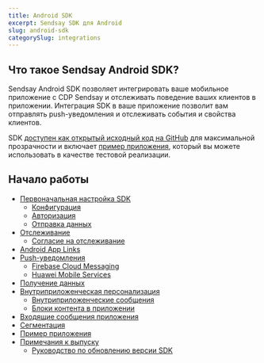 ```yaml
---
title: Android SDK
excerpt: Sendsay SDK для Android
slug: android-sdk
categorySlug: integrations
---
```



## Что такое Sendsay Android SDK?

Sendsay Android SDK позволяет интегрировать ваше мобильное приложение с CDP Sendsay и отслеживать поведение ваших клиентов в приложении. Интеграция SDK в ваше приложение позволит вам отправлять push-уведомления и отслеживать события и свойства клиентов.

SDK [доступен как открытый исходный код на GitHub](https://github.com/exponea/exponea-android-sdk) для максимальной прозрачности и включает [пример приложения](docs/example-app.md), который вы можете использовать в качестве тестовой реализации.


## Начало работы

- [Первоначальная настройка SDK](https://documentation.bloomreach.com/engagement/docs/android-sdk-setup)
  - [Конфигурация](https://documentation.bloomreach.com/engagement/docs/android-sdk-configuration)
  - [Авторизация](https://documentation.bloomreach.com/engagement/docs/android-sdk-authorization)
  - [Отправка данных](https://documentation.bloomreach.com/engagement/docs/android-sdk-data-flushing)
- [Отслеживание](https://documentation.bloomreach.com/engagement/docs/android-sdk-tracking)
  - [Согласие на отслеживание](https://documentation.bloomreach.com/engagement/docs/android-sdk-tracking-consent)
- [Android App Links](https://documentation.bloomreach.com/engagement/docs/android-sdk-app-links)
- [Push-уведомления](https://documentation.bloomreach.com/engagement/docs/android-sdk-push-notifications)
  - [Firebase Cloud Messaging](https://documentation.bloomreach.com/engagement/docs/android-sdk-firebase)
  - [Huawei Mobile Services](https://documentation.bloomreach.com/engagement/docs/android-sdk-huawei)
- [Получение данных](https://documentation.bloomreach.com/engagement/docs/android-sdk-fetch-data)
- [Внутриприложенческая персонализация](https://documentation.bloomreach.com/engagement/docs/android-sdk-in-app-personalization)
  - [Внутриприложенческие сообщения](https://documentation.bloomreach.com/engagement/docs/android-sdk-in-app-messages)
  - [Блоки контента в приложении](https://documentation.bloomreach.com/engagement/docs/android-sdk-in-app-content-blocks)
- [Входящие сообщения приложения](https://documentation.bloomreach.com/engagement/docs/android-sdk-app-inbox)
- [Сегментация](https://documentation.bloomreach.com/engagement/docs/android-sdk-segmentation)
- [Пример приложения](https://documentation.bloomreach.com/engagement/docs/android-sdk-example-app)
- [Примечания к выпуску](https://documentation.bloomreach.com/engagement/docs/android-sdk-release-notes)
   - [Руководство по обновлению версии SDK](https://documentation.bloomreach.com/engagement/docs/android-sdk-version-update)

